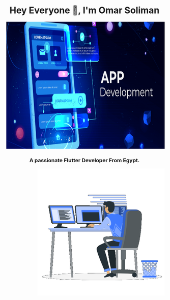 <h1 align="center">Hey Everyone 👋, I'm Omar Soliman</h1>
<div align="center"> <img src="https://raw.githubusercontent.com/Omarshaf3y1511/Omarshaf3y1511/main/mobile app.png" height=400px width=100%> </div>
<h3 align="center">A passionate Flutter Developer From Egypt.</h3>
<img align="right" alt="Coding" width="400" src="https://raw.githubusercontent.com/Omarshaf3y1511/Omarshaf3y1511/main/Right_Side.gif" width=30%>
<br>
